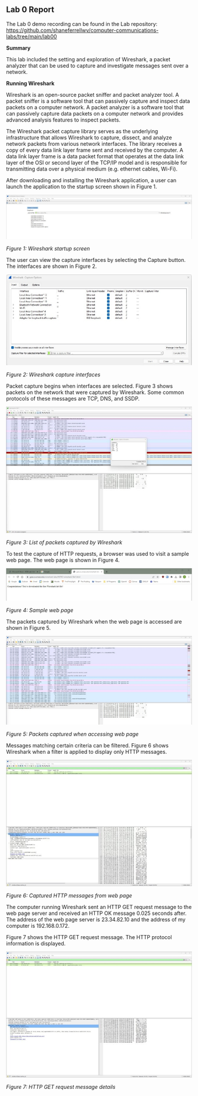 ## Lab 0 Report

The Lab 0 demo recording can be found in the Lab repository: <https://github.com/shaneferrellwv/computer-communications-labs/tree/main/lab00> 

**Summary**

This lab included the setting and exploration of Wireshark, a packet analyzer that can be used to capture and investigate messages sent over a network.

**Running Wireshark**

Wireshark is an open-source packet sniffer and packet analyzer tool. A packet sniffer is a software tool that can passively capture and inspect data packets on a computer network. A packet analyzer is a software tool that can passively capture data packets on a computer network and provides advanced analysis features to inspect packets. 

The Wireshark packet capture library serves as the underlying infrastructure that allows Wireshark to capture, dissect, and analyze network packets from various network interfaces. The library receives a copy of every data link layer frame sent and received by the computer. A data link layer frame is a data packet format that operates at the data link layer of the OSI or second layer of the TCP/IP model and is responsible for transmitting data over a physical medium (e.g. ethernet cables, Wi-Fi).

After downloading and installing the Wireshark application, a user can launch the application to the startup screen shown in Figure 1.

![](media/Aspose.Words.04082eed-f39d-4fb3-a001-fcc3d71acc25.001.jpeg)

*Figure 1: Wireshark startup screen*

The user can view the capture interfaces by selecting the Capture button. The interfaces are shown in Figure 2. 

![](media/Aspose.Words.04082eed-f39d-4fb3-a001-fcc3d71acc25.002.jpeg)

*Figure 2: Wireshark capture interfaces*

Packet capture begins when interfaces are selected. Figure 3 shows packets on the network that were captured by Wireshark. Some common protocols of these messages are TCP, DNS, and SSDP.

![](media/Aspose.Words.04082eed-f39d-4fb3-a001-fcc3d71acc25.003.jpeg)

*Figure 3: List of packets captured by Wireshark*

To test the capture of HTTP requests, a browser was used to visit a sample web page. The web page is shown in Figure 4.

![](media/Aspose.Words.04082eed-f39d-4fb3-a001-fcc3d71acc25.004.jpeg)

*Figure 4: Sample web page*

The packets captured by Wireshark when the web page is accessed are shown in Figure 5.

![](media/Aspose.Words.04082eed-f39d-4fb3-a001-fcc3d71acc25.005.jpeg)

*Figure 5: Packets captured when accessing web page*

Messages matching certain criteria can be filtered. Figure 6 shows Wireshark when a filter is applied to display only HTTP messages.

![](media/Aspose.Words.04082eed-f39d-4fb3-a001-fcc3d71acc25.006.jpeg)

*Figure 6: Captured HTTP messages from web page*

The computer running Wireshark sent an HTTP GET request message to the web page server and received an HTTP OK message 0.025 seconds after. The address of the web page server is 23.34.82.10 and the address of my computer is 192.168.0.172.

Figure 7 shows the HTTP GET request message. The HTTP protocol information is displayed.

![](media/Aspose.Words.04082eed-f39d-4fb3-a001-fcc3d71acc25.007.jpeg)

*Figure 7: HTTP GET request message details*
